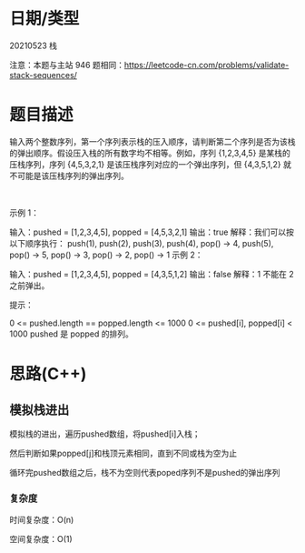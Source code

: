
<!--
 * @Author: baisichen
 * @Date: 2021-05-10 10:20:04
 * @LastEditTime: 2021-05-24 13:31:34
 * @LastEditors: baisichen
 * @Description: 
-->
# 日期/类型
20210523 栈

注意：本题与主站 946 题相同：https://leetcode-cn.com/problems/validate-stack-sequences/


# 题目描述
输入两个整数序列，第一个序列表示栈的压入顺序，请判断第二个序列是否为该栈的弹出顺序。假设压入栈的所有数字均不相等。例如，序列 {1,2,3,4,5} 是某栈的压栈序列，序列 {4,5,3,2,1} 是该压栈序列对应的一个弹出序列，但 {4,3,5,1,2} 就不可能是该压栈序列的弹出序列。

 

示例 1：

输入：pushed = [1,2,3,4,5], popped = [4,5,3,2,1]
输出：true
解释：我们可以按以下顺序执行：
push(1), push(2), push(3), push(4), pop() -> 4,
push(5), pop() -> 5, pop() -> 3, pop() -> 2, pop() -> 1
示例 2：

输入：pushed = [1,2,3,4,5], popped = [4,3,5,1,2]
输出：false
解释：1 不能在 2 之前弹出。
 

提示：

0 <= pushed.length == popped.length <= 1000
0 <= pushed[i], popped[i] < 1000
pushed 是 popped 的排列。


# 思路(C++)

## 模拟栈进出

模拟栈的进出，遍历pushed数组，将pushed[i]入栈；

然后判断如果popped[j]和栈顶元素相同，直到不同或栈为空为止

循环完pushed数组之后，栈不为空则代表poped序列不是pushed的弹出序列


### 复杂度
时间复杂度：O(n)

空间复杂度：O(1)